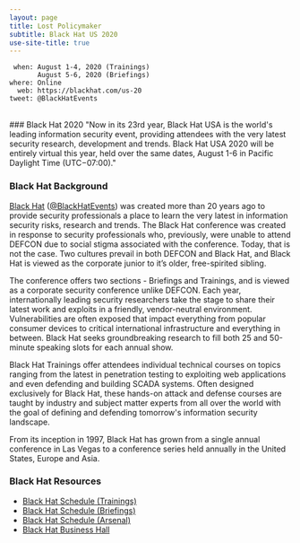 ```yaml
---
layout: page
title: Lost Policymaker
subtitle: Black Hat US 2020
use-site-title: true
---
```


```
 when: August 1-4, 2020 (Trainings)
       August 5-6, 2020 (Briefings)
where: Online
  web: https://blackhat.com/us-20
tweet: @BlackHatEvents
```
<br />
### Black Hat 2020
"Now in its 23rd year, Black Hat USA is the world's leading information security event, providing attendees with the very latest security research, development and trends. Black Hat USA 2020 will be entirely virtual this year, held over the same dates, August 1-6 in Pacific Daylight Time (UTC−07:00)."

### Black Hat Background

[Black Hat](https://blackhat.com/us-19) ([@BlackHatEvents](https://twitter.com/blackhatevents)) was created more than 20 years ago to provide security professionals a place to learn the very latest in information security risks, research and trends. The Black Hat conference was created in response to security professionals who, previously, were unable to attend DEFCON due to social stigma associated with the conference. Today, that is not the case. Two cultures prevail in both DEFCON and Black Hat, and Black Hat is viewed as the corporate junior to it’s older, free-spirited sibling.

The conference offers two sections - Briefings and Trainings, and is viewed as a corporate security conference unlike DEFCON. Each year, internationally leading security researchers take the stage to share their latest work and exploits in a friendly, vendor-neutral environment. Vulnerabilities are often exposed that impact everything from popular consumer devices to critical international infrastructure and everything in between. Black Hat seeks groundbreaking research to fill both 25 and 50-minute speaking slots for each annual show.

Black Hat Trainings offer attendees individual technical courses on topics ranging from the latest in penetration testing to exploiting web applications and even defending and building SCADA systems. Often designed exclusively for Black Hat, these hands-on attack and defense courses are taught by industry and subject matter experts from all over the world with the goal of defining and defending tomorrow's information security landscape.

From its inception in 1997, Black Hat has grown from a single annual conference in Las Vegas to a conference series held annually in the United States, Europe and Asia.


### Black Hat Resources
* [Black Hat Schedule (Trainings)](https://www.blackhat.com/us-20/training/schedule/index.html)
* [Black Hat Schedule (Briefings)](https://www.blackhat.com/us-20/briefings/schedule/index.html)
* [Black Hat Schedule (Arsenal)](https://www.blackhat.com/us-20/arsenal/schedule/index.html)
* [Black Hat Business Hall](https://www.blackhat.com/us-20/business-hall.html)
